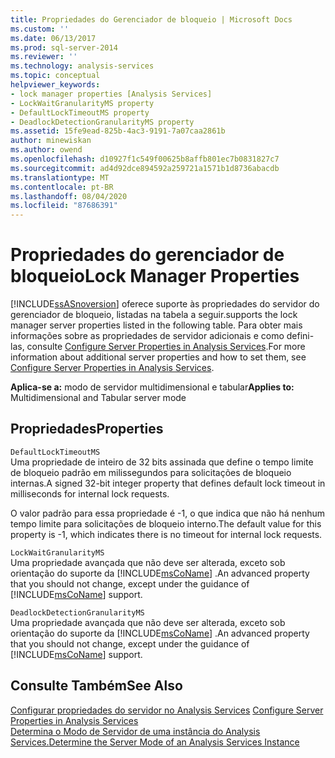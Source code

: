 ```yaml
---
title: Propriedades do Gerenciador de bloqueio | Microsoft Docs
ms.custom: ''
ms.date: 06/13/2017
ms.prod: sql-server-2014
ms.reviewer: ''
ms.technology: analysis-services
ms.topic: conceptual
helpviewer_keywords:
- lock manager properties [Analysis Services]
- LockWaitGranularityMS property
- DefaultLockTimeoutMS property
- DeadlockDetectionGranularityMS property
ms.assetid: 15fe9ead-825b-4ac3-9191-7a07caa2861b
author: minewiskan
ms.author: owend
ms.openlocfilehash: d10927f1c549f00625b8affb801ec7b0831827c7
ms.sourcegitcommit: ad4d92dce894592a259721a1571b1d8736abacdb
ms.translationtype: MT
ms.contentlocale: pt-BR
ms.lasthandoff: 08/04/2020
ms.locfileid: "87686391"
---
```

# <a name="lock-manager-properties"></a><span data-ttu-id="94110-102">Propriedades do gerenciador de bloqueio</span><span class="sxs-lookup"><span data-stu-id="94110-102">Lock Manager Properties</span></span>
  [!INCLUDE[ssASnoversion](../../includes/ssasnoversion-md.md)] <span data-ttu-id="94110-103">oferece suporte às propriedades do servidor do gerenciador de bloqueio, listadas na tabela a seguir.</span><span class="sxs-lookup"><span data-stu-id="94110-103">supports the lock manager server properties listed in the following table.</span></span> <span data-ttu-id="94110-104">Para obter mais informações sobre as propriedades de servidor adicionais e como defini-las, consulte [Configure Server Properties in Analysis Services](server-properties-in-analysis-services.md).</span><span class="sxs-lookup"><span data-stu-id="94110-104">For more information about additional server properties and how to set them, see [Configure Server Properties in Analysis Services](server-properties-in-analysis-services.md).</span></span>  
  
 <span data-ttu-id="94110-105">**Aplica-se a:** modo de servidor multidimensional e tabular</span><span class="sxs-lookup"><span data-stu-id="94110-105">**Applies to:** Multidimensional and Tabular server mode</span></span>  
  
## <a name="properties"></a><span data-ttu-id="94110-106">Propriedades</span><span class="sxs-lookup"><span data-stu-id="94110-106">Properties</span></span>  
 `DefaultLockTimeoutMS`  
 <span data-ttu-id="94110-107">Uma propriedade de inteiro de 32 bits assinada que define o tempo limite de bloqueio padrão em milissegundos para solicitações de bloqueio internas.</span><span class="sxs-lookup"><span data-stu-id="94110-107">A signed 32-bit integer property that defines default lock timeout in milliseconds for internal lock requests.</span></span>  
  
 <span data-ttu-id="94110-108">O valor padrão para essa propriedade é -1, o que indica que não há nenhum tempo limite para solicitações de bloqueio interno.</span><span class="sxs-lookup"><span data-stu-id="94110-108">The default value for this property is -1, which indicates there is no timeout for internal lock requests.</span></span>  
  
 `LockWaitGranularityMS`  
 <span data-ttu-id="94110-109">Uma propriedade avançada que não deve ser alterada, exceto sob orientação do suporte da [!INCLUDE[msCoName](../../includes/msconame-md.md)] .</span><span class="sxs-lookup"><span data-stu-id="94110-109">An advanced property that you should not change, except under the guidance of [!INCLUDE[msCoName](../../includes/msconame-md.md)] support.</span></span>  
  
 `DeadlockDetectionGranularityMS`  
 <span data-ttu-id="94110-110">Uma propriedade avançada que não deve ser alterada, exceto sob orientação do suporte da [!INCLUDE[msCoName](../../includes/msconame-md.md)] .</span><span class="sxs-lookup"><span data-stu-id="94110-110">An advanced property that you should not change, except under the guidance of [!INCLUDE[msCoName](../../includes/msconame-md.md)] support.</span></span>  
  
## <a name="see-also"></a><span data-ttu-id="94110-111">Consulte Também</span><span class="sxs-lookup"><span data-stu-id="94110-111">See Also</span></span>  
 <span data-ttu-id="94110-112">[Configurar propriedades do servidor no Analysis Services](server-properties-in-analysis-services.md) </span><span class="sxs-lookup"><span data-stu-id="94110-112">[Configure Server Properties in Analysis Services](server-properties-in-analysis-services.md) </span></span>  
 [<span data-ttu-id="94110-113">Determina o Modo de Servidor de uma instância do Analysis Services.</span><span class="sxs-lookup"><span data-stu-id="94110-113">Determine the Server Mode of an Analysis Services Instance</span></span>](../instances/determine-the-server-mode-of-an-analysis-services-instance.md)  
  
  
